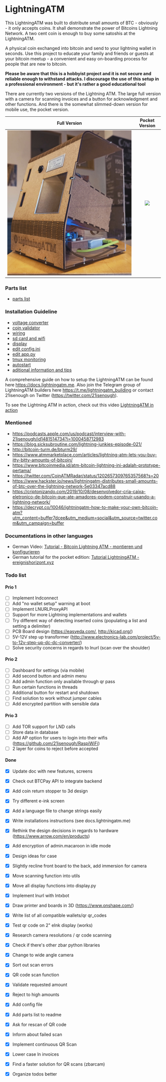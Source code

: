 # LightningATM

This LightningATM was built to distribute small amounts of BTC - obviously - it only accepts coins. It shall demonstrate the power of Bitcoins Lightning Network. A two cent coin is enough to buy some satoshis at the LightningATM.

A physical coin exchanged into bitcoin and send to your lightning wallet in seconds. Use this project to educate your family and friends or guests at your bitcoin meetup - a convenient and easy on-boarding process for people that are new to bitcoin.

**Please be aware that this is a hobbyist project and it is not secure and reliable enough to withstand attacks. I discourage the use of this setup in a professional environment - but it's rather a good educational tool**

There are currently two versions of the Lightning ATM. The large full version with a camera for scanning invoices and a button for acknowledgment and other functions. And there is the somewhat slimmed-down version for mobile use, the pocket version.


Full Version             |  Pocket Version
:-------------------------:|:-------------------------:
![](https://github.com/21isenough/LightningATM/blob/master/resources/images/LightningATM_rev3.jpg)  |  ![](https://i.imgur.com/vW8BfMG.png)


### Parts list

- [parts list](/docs/guide/parts_list.md)


### Installation Guideline

- [voltage converter](/docs/guide/voltage_converter.md)
- [coin validator](/docs/guide/coin_validator.md)
- [wiring](/docs/guide/wiring.md)
- [sd card and wifi](/docs/guide/sdcard_and_wifi.md)
- [display](/docs/guide/display.md)
- [edit config.ini](/docs/guide/edit_config.md)
- [edit app.py](/docs/guide/edit_app.md)
- [tmux monitoring](/docs/guide/tmux_monitoring.md)
- [autostart](/docs/guide/autostart.md)
- [aditional information and tips](/docs/guide/information_and_tips.md)

A comprehensive guide on how to setup the LightningATM can be found here https://docs.lightningatm.me. Also join the Telegram group of LightningATM builders here https://t.me/lightningatm_building or contact 21isenough on Twitter (https://twitter.com/21isenough).

To see the Lightning ATM in action, check out this video [LightningATM in action](https://twitter.com/21isenough/status/1170808396955738114?s=20)

### Mentioned
- https://podcasts.apple.com/us/podcast/interview-with-21isenough/id1481514734?i=1000458712983
- https://blog.sicksubroutine.com/lightning-junkies-episode-021/
- http://bitcoin-turm.de/bturm29/
- https://www.atmmarketplace.com/articles/lightning-atm-lets-you-buy-itty-bitty-amounts-of-bitcoin/
- https://www.bitcoinmedia.id/atm-bitcoin-lightning-ini-adalah-prototype-pertama/
- https://twitter.com/CoinATMRadar/status/1202657309765357568?s=20
- https://www.hackster.io/news/lightningatm-distributes-small-amounts-of-btc-over-the-lightning-network-5e03347acd88
- https://criptonizando.com/2019/10/08/desenvolvedor-cria-caixa-eletronico-de-bitcoin-que-ate-amadores-podem-construir-usando-a-lightning-network/
- https://decrypt.co/10046/ightningatm-how-to-make-your-own-bitcoin-atm?utm_content=buffer7dcee&utm_medium=social&utm_source=twitter.com&utm_campaign=buffer

### Documentations in other languages

- German Video: [Tutorial - Bitcoin Lightning ATM - montieren und konfigurieren](https://www.youtube.com/watch?v=pTyTc2qPQj0)
- German tutorial for the pocket edition: [Tutorial LightningATM - ereignishorizont.xyz](https://ereignishorizont.xyz/lightning-atm/)

### Todo list

#### Prio 1
- [ ] Implement lndconnect
- [ ] Add "no wallet setup" warning at boot
- [ ] Implement LNURLProxyAPI
- [ ] Support for more Lightning implementations and wallets
- [ ] Try different way of detecting inserted coins (populating a list and setting a delimiter)
- [ ] PCB Board design (https://easyeda.com/, http://kicad.org/)
- [ ] 5V-12V step up transformer (http://www.electronics-lab.com/project/5v-to-12v-step-up-dc-dc-converter/)
- [ ] Solve security concerns in regards to lnurl (scan over the shoulder)
#### Prio 2
- [ ] Dashboard for settings (via mobile)
- [ ] Add second button and admin menu
- [ ] Add admin function only available through qr pass
- [ ] Run certain functions in threads
- [ ] Additional button for restart and shutdown
- [ ] Find solution to work without jumper cables
- [ ] Add encrypted partition with sensible data
#### Prio 3
- [ ] Add TOR support for LND calls
- [ ] Store data in database
- [ ] Add AP option for users to login into their wifis (https://github.com/21isenough/RaspiWiFi)
- [ ] 2 layer for coins to reject before accepted
#### Done
- [X] Update doc with new features, screens
- [X] Check out BTCPay API to integrate backend
- [X] Add coin return stopper to 3d design
- [X] Try different e-ink screen
- [X] Add a language file to change strings easily
- [X] Write installations instructions (see docs.lightningatm.me)
- [X] Rethink the design decisions in regards to hardware (https://www.arrow.com/en/products)
- [X] Add encryption of admin.macaroon in idle mode
- [X] Design ideas for case
- [X] Slightly recline front board to the back, add immersion for camera
- [X] Move scanning function into utils
- [X] Move all display functions into display.py
- [X] Implement lnurl with lntxbot
- [X] Draw printer and boards in 3D (https://www.onshape.com/)
- [X] Write list of all compatible wallets/qr qr_codes
- [X] Test qr code on 2" eInk display (works)
- [X] Research camera resolutions / qr code scanning
- [X] Check if there's other zbar python libraries
- [X] Change to wide angle camera
- [X] Sort out scan errors
- [x] QR code scan function
- [x] Validate requested amount
- [x] Reject to high amounts
- [x] Add config file
- [x] Add parts list to readme
- [x] Ask for rescan of QR code
- [x] Inform about failed scan
- [x] Implement continuous QR Scan
- [x] Lower case ln invoices
- [x] Find a faster solution for QR scans (zbarcam)
- [x] Organize todos better


